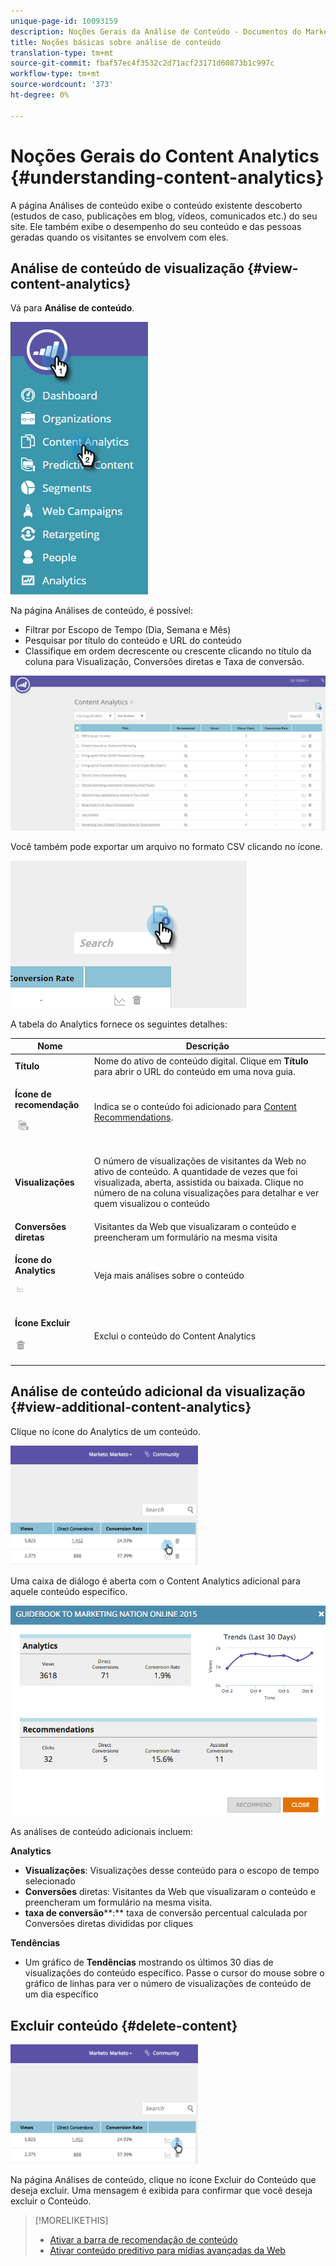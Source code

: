 ```yaml
---
unique-page-id: 10093159
description: Noções Gerais da Análise de Conteúdo - Documentos do Marketing - Documentação do Produto
title: Noções básicas sobre análise de conteúdo
translation-type: tm+mt
source-git-commit: fbaf57ec4f3532c2d71acf23171d60873b1c997c
workflow-type: tm+mt
source-wordcount: '373'
ht-degree: 0%

---
```



# Noções Gerais do Content Analytics {#understanding-content-analytics}

A página Análises de conteúdo exibe o conteúdo existente descoberto (estudos de caso, publicações em blog, vídeos, comunicados etc.) do seu site. Ele também exibe o desempenho do seu conteúdo e das pessoas geradas quando os visitantes se envolvem com eles.

## Análise de conteúdo de visualização {#view-content-analytics}

Vá para **Análise de conteúdo**.

![](assets/one.png)

Na página Análises de conteúdo, é possível:

* Filtrar por Escopo de Tempo (Dia, Semana e Mês)
* Pesquisar por título do conteúdo e URL do conteúdo
* Classifique em ordem decrescente ou crescente clicando no título da coluna para Visualização, Conversões diretas e Taxa de conversão.

![](assets/content-analytics-8-29-16-blur.png)

Você também pode exportar um arquivo no formato CSV clicando no ícone.

![](assets/image2016-8-29-13-3a51-3a49.png)

A tabela do Analytics fornece os seguintes detalhes:

<table> 
 <thead> 
  <tr> 
   <th colspan="1" rowspan="1">Nome</th> 
   <th colspan="1" rowspan="1">Descrição</th> 
  </tr> 
 </thead> 
 <tbody> 
  <tr> 
   <td colspan="1" rowspan="1"><strong>Título</strong></td> 
   <td colspan="1" rowspan="1">Nome do ativo de conteúdo digital. Clique em <strong>Título</strong> para abrir o URL do conteúdo em uma nova guia.</td> 
  </tr> 
  <tr> 
   <td colspan="1"><p><strong>Ícone  </strong><strong>de recomendação</strong></p><p><strong><img alt="—" width="24" src="assets/recommended-icon.png" data-linked-resource-id="10094267" data-linked-resource-type="attachment" data-base-url="https://docs.marketo.com" data-linked-resource-container-id="10093159" title="—"></strong></p></td> 
   <td colspan="1">Indica se o conteúdo foi adicionado para <a href="#">Content Recommendations</a>.</td> 
  </tr> 
  <tr> 
   <td colspan="1" rowspan="1"><p><strong>Visualizações</strong></p></td> 
   <td colspan="1" rowspan="1"><p>O número de visualizações de visitantes da Web no ativo de conteúdo. A quantidade de vezes que foi visualizada, aberta, assistida ou baixada. Clique no número de na coluna visualizações para detalhar e ver quem visualizou o conteúdo</p></td> 
  </tr> 
  <tr> 
   <td colspan="1" rowspan="1"><strong>Conversões diretas</strong></td> 
   <td colspan="1" rowspan="1">Visitantes da Web que visualizaram o conteúdo e preencheram um formulário na mesma visita</td> 
  </tr> 
  <tr> 
   <td colspan="1"><p><strong>Ícone do Analytics</strong></p><p><strong><img alt="—" width="17" src="assets/analytics-icon.png" data-linked-resource-id="10097027" data-linked-resource-type="attachment" data-base-url="https://docs.marketo.com" data-linked-resource-container-id="10093159" title="—"></strong></p></td> 
   <td colspan="1">Veja mais análises sobre o conteúdo</td> 
  </tr> 
  <tr> 
   <td colspan="1"><p><strong>Ícone Excluir</strong></p><p><img alt="—" src="assets/image2015-12-7-10-3a36-3a52.png" data-linked-resource-id="10096391" data-linked-resource-type="attachment" data-base-url="https://docs.marketo.com" data-linked-resource-container-id="10093159" title="—"></p></td> 
   <td colspan="1">Exclui o conteúdo do Content Analytics</td> 
  </tr> 
 </tbody> 
</table>

## Análise de conteúdo adicional da visualização {#view-additional-content-analytics}

Clique no ícone do Analytics de um conteúdo.

![](assets/four.png)

Uma caixa de diálogo é aberta com o Content Analytics adicional para aquele conteúdo específico.

![](assets/five.png)

As análises de conteúdo adicionais incluem:

**Analytics**

* **Visualizações**: Visualizações desse conteúdo para o escopo de tempo selecionado
* **Conversões** diretas: Visitantes da Web que visualizaram o conteúdo e preencheram um formulário na mesma visita.
* **taxa de conversão****:** taxa de conversão percentual calculada por Conversões diretas divididas por cliques

**Tendências**

* Um gráfico de **Tendências** mostrando os últimos 30 dias de visualizações do conteúdo específico. Passe o cursor do mouse sobre o gráfico de linhas para ver o número de visualizações de conteúdo de um dia específico

## Excluir conteúdo {#delete-content}

![](assets/six.png)

Na página Análises de conteúdo, clique no ícone Excluir do Conteúdo que deseja excluir. Uma mensagem é exibida para confirmar que você deseja excluir o Conteúdo.

>[!MORELIKETHIS]
>
>* [Ativar a barra de recomendação de conteúdo](/help/marketo/product-docs/predictive-content/enabling-predictive-content/enable-the-content-recommendation-bar.md)
>* [Ativar conteúdo preditivo para mídias avançadas da Web](/help/marketo/product-docs/predictive-content/enabling-predictive-content/enable-predictive-content-for-web-rich-media.md)

